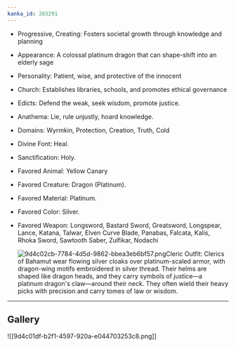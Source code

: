 ```yaml
---
kanka_id: 265291
---
```


* Progressive, Creating: Fosters societal growth through knowledge and planning
* Appearance: A colossal platinum dragon that can shape-shift into an elderly sage
* Personality: Patient, wise, and protective of the innocent
* Church: Establishes libraries, schools, and promotes ethical governance

* Edicts: Defend the weak, seek wisdom, promote justice.
* Anathema: Lie, rule unjustly, hoard knowledge.
* Domains: Wyrmkin, Protection, Creation, Truth, Cold
* Divine Font: Heal.
* Sanctification: Holy.
* Favored Animal: Yellow Canary
* Favored Creature: Dragon (Platinum).
* Favored Material: Platinum.
* Favored Color: Silver.
* Favored Weapon: Longsword, Bastard Sword, Greatsword, Longspear, Lance, Katana, Talwar, Elven Curve Blade, Panabas, Falcata, Kalis, Rhoka Sword, Sawtooth Saber, Zulfikar, Nodachi  
    
  ![9d4c02cb-7784-4d5d-9862-bbea3eb6bf57.png](https://d3a4xjr8r2ldhu.cloudfront.net/campaigns/273567/9d4c02cb-7784-4d5d-9862-bbea3eb6bf57.png)Cleric Outfit: Clerics of Bahamut wear flowing silver cloaks over platinum-scaled armor, with dragon-wing motifs embroidered in silver thread. Their helms are shaped like dragon heads, and they carry symbols of justice—a platinum dragon's claw—around their neck. They often wield their heavy picks with precision and carry tomes of law or wisdom.

---
## Gallery
![[9d4c01df-b2f1-4597-920a-e044703253c8.png]]